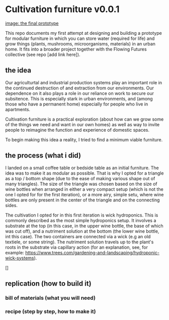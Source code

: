 # Cultivation furniture v0.0.1

[image: the final prototype](wideShotFINAL.JPEG)

This repo documents my first attempt at designing and building a prototype for modular furniture in which you can store water (required for life) and grow things (plants, mushrooms, microorganisms, materials) in an urban home. It fits into a broader project together with the Flowing Futures collective (see repo [add link here]).

## the idea

Our agriculturtal and industrial production systems play an important role in the continued destruction of and extraction from our environments. Our dependence on it also plays a role in our reliance on work to secure our subsitence. This is especially stark in urban environments, and (among those who have a permanent home) especially for people who live in apartments. 

Cultivation furniture is a practical exploration (about how can we grow some of the things we need and want in our own homes) as well as way to invite people to reimagine the function and experience of domestic spaces. 

To begin making this idea a reality, I tried to find a minimum viable furniture.


## the process (what i did)

I landed on a small coffee table or bedside table as an initial furniture. The idea was to make it as modular as possible. That is why I opted for a triangle as a top / bottom shape (due to the ease of making various shape out of many triangles). The size of the triangle was chosen based on the size of wine bottles when arranged in either a very compact setup (which is not the one I opted for for the first iteration), or a more airy, simple setu, where wine bottles are only present in the center of the triangle and on the connecting sides. 

The cultivation I opted for in this first iteration is wick hydroponics. This is commonly described as the most simple hydroponics setup. It involves a substrate at the top (in this case, in the upper wine bottle, the base of which was cut off), and a nutriment solution at the bottom (the lower wine bottle, int this case). The two containers are connected via a wick (e.g an old textiele, or some string). The nutriment solution travels up to the plant's roots in the substrate via capillary action (for an explanation, see, for example: https://www.trees.com/gardening-and-landscaping/hydroponic-wick-systems). 

[]


## replication (how to build it)

### bill of materials (what you will need)

### recipe (step by step, how to make it)


